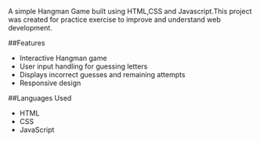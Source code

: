 A simple Hangman Game built using HTML,CSS and Javascript.This project was created for practice exercise to improve and understand web development.
 
 ##Features
- Interactive Hangman game
- User input handling for guessing letters
- Displays incorrect guesses and remaining attempts
- Responsive design

##Languages Used
- HTML
- CSS
- JavaScript
